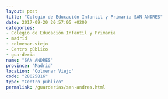 ```yaml
---
layout: post
title: "Colegio de Educación Infantil y Primaria SAN ANDRES"
date: 2017-09-20 20:57:05 +0200
categories:
- Colegio de Educación Infantil y Primaria
- madrid
- colmenar-viejo
- Centro público
- guarderia
name: "SAN ANDRES"
province: "Madrid"
location: "Colmenar Viejo"
code: "28025816"
type: "Centro público"
permalink: /guarderias/san-andres.html
---
```

